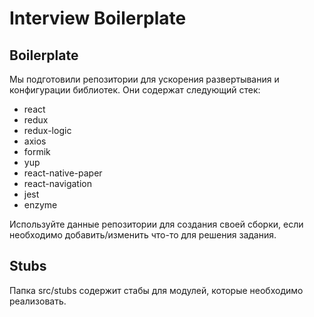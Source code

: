 # Interview Boilerplate

## Boilerplate

Мы подготовили репозитории для ускорения развертывания и конфигурации библиотек. Они содержат следующий стек:
- react
- redux
- redux-logic
- axios
- formik
- yup
- react-native-paper
- react-navigation
- jest
- enzyme

Используйте данные репозитории для создания своей сборки, если необходимо добавить/изменить что-то для решения задания.

## Stubs

Папка src/stubs содержит стабы для модулей, которые необходимо реализовать.
